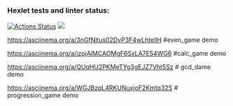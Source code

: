 ### Hexlet tests and linter status:
[![Actions Status](https://github.com/iamumbrella/python-project-49/workflows/hexlet-check/badge.svg)](https://github.com/iamumbrella/python-project-49/actions)
<a href="https://codeclimate.com/github/iamumbrella/python-project-49/maintainability"><img src="https://api.codeclimate.com/v1/badges/85653cdce6fe96d7cd9b/maintainability" /></a>

https://asciinema.org/a/3nGfNjtus02DvP3F4wLhtellH #even_game demo

https://asciinema.org/a/izpjAlMCAOMgF6SxLA7E54WG6 #calc_game demo

https://asciinema.org/a/QUqHU2PKMeTYg3gEJZ7Vht5Sz # gcd_dame demo

https://asciinema.org/a/WGJBzqL4RKUNuxjoF2Kmtq32S # progression_game demo



